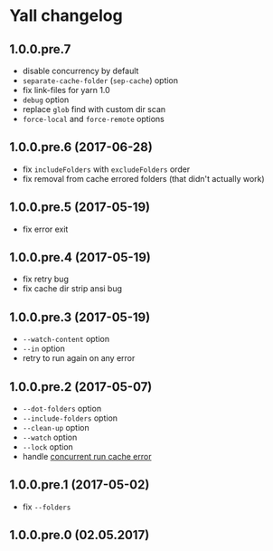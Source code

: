 # Yall changelog

## 1.0.0.pre.7
- disable concurrency by default
- `separate-cache-folder` (`sep-cache`) option
- fix link-files for yarn 1.0
- `debug` option
- replace `glob` find with custom dir scan
- `force-local` and `force-remote` options

## 1.0.0.pre.6 (2017-06-28)
- fix `includeFolders` with `excludeFolders` order
- fix removal from cache errored folders (that didn't actually work)

## 1.0.0.pre.5 (2017-05-19)
- fix error exit

## 1.0.0.pre.4 (2017-05-19)
- fix retry bug 
- fix cache dir strip ansi bug

## 1.0.0.pre.3 (2017-05-19)
- `--watch-content` option
- `--in` option
- retry to run again on any error

## 1.0.0.pre.2 (2017-05-07)
- `--dot-folders` option
- `--include-folders` option
- `--clean-up` option
- `--watch` option
- `--lock` option
- handle [concurrent run cache error](https://github.com/yarnpkg/yarn/issues/683)

## 1.0.0.pre.1 (2017-05-02) 
- fix `--folders`

## 1.0.0.pre.0 (02.05.2017)

